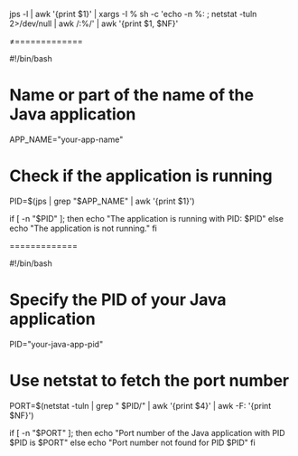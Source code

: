 
jps -l | awk '{print $1}' | xargs -I % sh -c 'echo -n %: ; netstat -tuln 2>/dev/null | awk /\:%/' | awk '{print $1, $NF}'

≠=============

#!/bin/bash

# Name or part of the name of the Java application
APP_NAME="your-app-name"

# Check if the application is running
PID=$(jps | grep "$APP_NAME" | awk '{print $1}')

if [ -n "$PID" ]; then
    echo "The application is running with PID: $PID"
else
    echo "The application is not running."
fi

=============

#!/bin/bash

# Specify the PID of your Java application
PID="your-java-app-pid"

# Use netstat to fetch the port number
PORT=$(netstat -tuln | grep " $PID/" | awk '{print $4}' | awk -F: '{print $NF}')

if [ -n "$PORT" ]; then
    echo "Port number of the Java application with PID $PID is $PORT"
else
    echo "Port number not found for PID $PID"
fi
